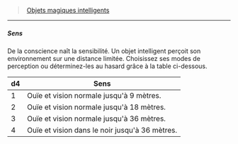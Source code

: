 ﻿---
!GenericItem
Name: Sens
Id: sentient_magicitems_hd.md#sens
ParentLink: sentient_magicitems_hd.md#objets-magiques-intelligents
ParentName: Objets magiques intelligents
NameLevel: 5
Attributes: {}
AttributesDictionary: >+
  {}

---
> [Objets magiques intelligents](hd_sentient_magicitems.md)

---

##### Sens

De la conscience naît la sensibilité. Un objet intelligent perçoit son environnement sur une distance limitée. Choisissez ses modes de perception ou déterminez-les au hasard grâce à la table ci-dessous.

|d4|Sens|
|---|---|
|1|Ouïe et vision normale jusqu'à 9 mètres.|
|2|Ouïe et vision normale jusqu'à 18 mètres.|
|3|Ouïe et vision normale jusqu'à 36 mètres.|
|4|Ouïe et vision dans le noir jusqu'à 36 mètres.|

